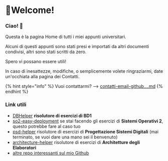 # 👋Welcome!

### Ciao! 👋

Questa è la pagina Home di tutti i miei appunti universitari.

Alcuni di questi appunti sono stati presi e importati da altri documenti condivisi, altri sono stati scritti da zero.

Spero vi possano essere utili!

In caso di inesattezze, modifiche, o semplicemente volete ringraziarmi, date un'occhiata alla pagina dei Contatti.

{% hint style="info" %}
Vuoi contattarmi? --> [contatti-email-github....md](start/contatti-email-github....md "mention")&#x20;
{% endhint %}

&#x20;

### Link utili

* [DBHelper](https://github.com/dag7dev/DBHelper) **risolutore di esercizi di BD1**
* [so2-easy-deployment](https://github.com/dag7dev/so2-easy-deployment) se stai facendo gli esercizi di **Sistemi Operativi 2**, questo potrebbe fare al caso tuo
* [psd-helper](https://github.com/sgravato-productions/psd-helper) risolutore di esercizi di **Progettazione Sistemi Digitali** (mai terminato, se vuoi dare una mano sei il benvenuto)
* [architecture-helper](https://github.com/sgravato-productions/architecture-helper) risolutore di esercizi di **Architetture degli Elaboratori**
* [altre repo interessanti sul mio Github](https://github.com/dag7dev)
